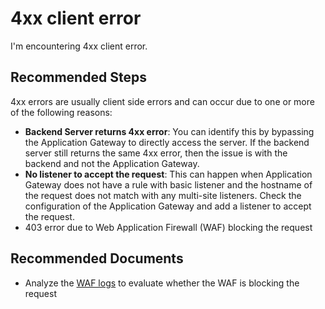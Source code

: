 <properties
    pageTitle="I'm encountering 4xx client error"
    description="400 Bad Request, 403 Forbidden, 404 Not Found"
    infoBubbleText="Common solution article for instructions on how to troubleshoot 4xx errors with Application Gateway."
    service="microsoft.network"
    resource="applicationgateways"
    authors="abshamsft"
    ms.author="absha"
    selfHelpType="resource"
    articleId="application-gateway-4xx-error"
    diagnosticScenario="ApplicationGateway4xxClientError"
    supportTopicIds=""
    cloudEnvironments="public"
 />

# 4xx client error
<!--/issueDescription-->
I'm encountering 4xx client error.
<!--/issueDescription-->

## **Recommended Steps**

4xx errors are usually client side errors and can occur due to one or more of the following reasons:

- **Backend Server returns 4xx error**: You can identify this by bypassing the Application Gateway to directly access the server. If the backend server still returns the same 4xx error, then the issue is with the backend and not the Application Gateway.
- **No listener to accept the request**:  This can happen when Application Gateway does not have a rule with basic listener and the hostname of the request does not match with any multi-site listeners. Check the configuration of the Application Gateway and add a listener to accept the request.
- 403 error due to Web Application Firewall (WAF) blocking the request

## **Recommended Documents**

* Analyze the [WAF logs](https://docs.microsoft.com/azure/application-gateway/waf-overview#logging) to evaluate whether the WAF is blocking the request

